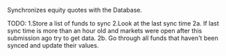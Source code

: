 Synchronizes equity quotes with the Database.

TODO:
1.Store a list of funds to sync
2.Look at the last sync time
	2a. If last sync time is more than an hour old and markets were open after this submission ago try to get data.
	2b. Go through all funds that haven't been synced and update their values.
